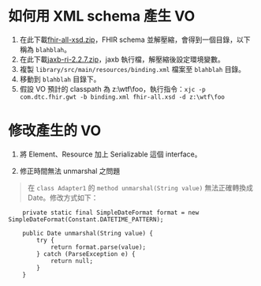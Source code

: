 

如何用 XML schema 產生 VO
==========================

1. 在此下載[fhir-all-xsd.zip](http://hl7.org/fhir/fhir-all-xsd.zip)，FHIR schema 並解壓縮，會得到一個目錄，以下稱為 `blahblah`。
1. 在此下載[jaxb-ri-2.2.7.zip](https://jaxb.java.net/2.2.7/)，jaxb 執行檔，解壓縮後設定環境變數。
1. 複製 `library/src/main/resources/binding.xml` 檔案至 `blahblah` 目錄。
1. 移動到 `blahblah` 目錄下。
1. 假設 VO 預計的 classpath 為 z:\wtf\foo，執行指令：`xjc -p com.dtc.fhir.gwt -b binding.xml fhir-all.xsd -d z:\wtf\foo`

修改產生的 VO
=============

1. 將 Element、Resource 加上 Serializable 這個 interface。  

2. 修正時間無法 unmarshal 之問題  
> 在 `class Adapter1` 的 `method unmarshal(String value)` 無法正確轉換成 Date。修改方式如下：

```
    private static final SimpleDateFormat format = new SimpleDateFormat(Constant.DATETIME_PATTERN);

    public Date unmarshal(String value) {
        try {
            return format.parse(value);
        } catch (ParseException e) {
            return null;
        }
    }
```



